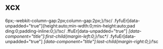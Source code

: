 # xcx
6px;-webkit-column-gap:2px;column-gap:2px;}/*!sc*/ .fyfuEr[data-unpadded="true"]{height:auto;min-wdth:0;min-height:auto;pad ding:0;padding-inline:0;}/*!sc*/ .ffuEr[data-unpadded="true"] *[data-component="title"]:first-child{margin-left:0;}/*!sc*/ .fyfuEr[data-unpadded="true"] *[data-component="title"]:last-child{margin-right:0;}/*!sc
